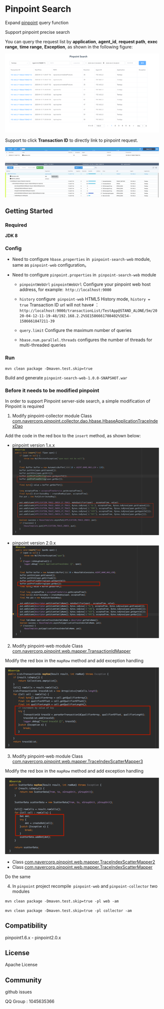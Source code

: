 # Pinpoint Search

Expand [pinpoint](https://github.com/naver/pinpoint) query function

Support pinpoint precise search

You can query the request list by **application**, **agent_id**, **request path**, **exec range**, **time range**, **Exception**, as shown in the following figure:

![](./doc/img/pinpoint-search-frame.png)

Support to click **Transaction ID** to directly link to pinpoint request.

![](./doc/img/pinpoint-frame.png)

## Getting Started

### Required

**JDK 8** 

### Config

* Need to configure `hbase.properties` in` pinpoint-search-web` module, same as `pinpoint-web` configuration。

* Need to configure `pinpoint.properties` in` pinpoint-search-web` module

    * `pinpointWebUrl` `pinpointWebUrl` Configure your pinpoint web host address, for example:` http://localhost:9000`
    
    * `history` configure` pinpoint-web` HTML5 History mode, `history = true` Transaction ID url will not have`#` ：`http://localhost:9000/transactionList/TestApp@STAND_ALONE/5m/2020-04-12-11-19-48/192.168.2.2%5E1586661708402%5E54-1586661847211-39`
    
    * `query.limit` Configure the maximum number of queries
    
    * `hbase.num.parallel.threads` configures the number of threads for multi-threaded queries
    
### Run

`mvn clean package -Dmaven.test.skip=true`

Build and generate `pinpoint-search-web-1.0.0-SNAPSHOT.war`

### Before it needs to be modified pinpoint 

In order to support Pinpoint server-side search, a simple modification of Pinpoint is required

1. Modify pinpoint-collector module Class [com.navercorp.pinpoint.collector.dao.hbase.HbaseApplicationTraceIndexDao](https://github.com/naver/pinpoint/blob/master/collector/src/main/java/com/navercorp/pinpoint/collector/dao/hbase/HbaseApplicationTraceIndexDao.java)

Add the code in the red box to the `insert` method, as shown below:

* pinpoint version 1.x.x
![](./doc/img/HbaseApplicationTraceIndexDao2.png)

* pinpoint version 2.0.x
![](./doc/img/HbaseApplicationTraceIndexDao.png)

2. Modify pinpoint-web module Class [com.navercorp.pinpoint.web.mapper.TransactionIdMapper](https://github.com/naver/pinpoint/blob/master/web/src/main/java/com/navercorp/pinpoint/web/mapper/TransactionIdMapper.java)

Modify the red box in the `mapRow` method and add exception handling

![](./doc/img/TransactionIdMapper.png)

3. Modify pinpoint-web module Class [com.navercorp.pinpoint.web.mapper.TraceIndexScatterMapper3](https://github.com/naver/pinpoint/blob/master/web/src/main/java/com/navercorp/pinpoint/web/mapper/TraceIndexScatterMapper3.java)

Modify the red box in the `mapRow` method and add exception handling

![](./doc/img/TraceIndexScatterMapper3.png)

 * Class [com.navercorp.pinpoint.web.mapper.TraceIndexScatterMapper2](https://github.com/naver/pinpoint/blob/master/web/src/main/java/com/navercorp/pinpoint/web/mapper/TraceIndexScatterMapper2.java)
 * Class [com.navercorp.pinpoint.web.mapper.TraceIndexScatterMapper](https://github.com/naver/pinpoint/blob/master/web/src/main/java/com/navercorp/pinpoint/web/mapper/TraceIndexScatterMapper.java)
 
 Do the same
 
4. In `pinpoint` project recompile` pinpoint-web` and `pinpoint-collector` two modules
 
 `mvn clean package -Dmaven.test.skip=true -pl web -am`
 
 `mvn clean package -Dmaven.test.skip=true -pl collector -am`

## Compatibility

pinpoint1.6.x - pinpoint2.0.x

## License

Apache License

## Community

github issues

QQ Group : 1045635366







